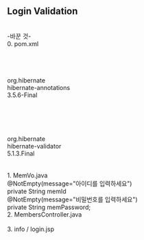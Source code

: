 <h2>Login Validation</h2><br/>
-바꾼 것-<br/>
0. pom.xml<br/>
<br/>
<!-- VALIDATION --><br/>
<!-- hibernate --><br/>
  <dependency><br/>
  <groupId>org.hibernate</groupId><br/>
  <artifactId>hibernate-annotations</artifactId><br/>
  <version>3.5.6-Final</version><br/>
</dependency><br/>
<br/>
<br/>
<!-- hibernate --><br/>
<dependency><br/>
  <groupId>org.hibernate</groupId><br/>
  <artifactId>hibernate-validator</artifactId><br/>
  <version>5.1.3.Final</version><br/>
</dependency><br/>
<br/>
1. MemVo.java<br/>
@NotEmpty(message="아이디를 입력하세요")<br/>
private String memId<br/>
@NotEmpty(message="비밀번호를 입력하세요")<br/>
private String memPassword;<br/>
2. MembersController.java<br/>
<br/>
3. info / login.jsp<br/>
<br/>
<style><br/>
  .color {<br/>
    color: red;<br/>
  }<br/>
</style><br/>
<script><br/>
$(document).ready(function() {<br/>
		$("#login").click(function() {<br/>
			$("loginForm").attr({<br/>
// 				action="/shop01/login/" method="POST"<br/>
				"method" : "post",<br/>
				"action" : "/shop01/login/"<br/>
			});<br/>
			$("loginForm").submit();<br/>
		});<br/>
   });<br/>
</script>
